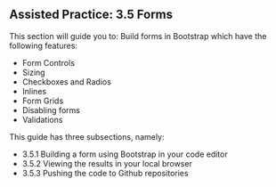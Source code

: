 ## Assisted Practice: 3.5 Forms

This section will guide you to: 
Build forms in Bootstrap which have the following features:
 - Form Controls
 - Sizing
 - Checkboxes and Radios
 - Inlines
 - Form Grids
 - Disabling forms
 - Validations

This guide has three subsections, namely:
 - 3.5.1 Building a form using Bootstrap in your code editor
 - 3.5.2 Viewing the results in your local browser
 - 3.5.3 Pushing the code to Github repositories